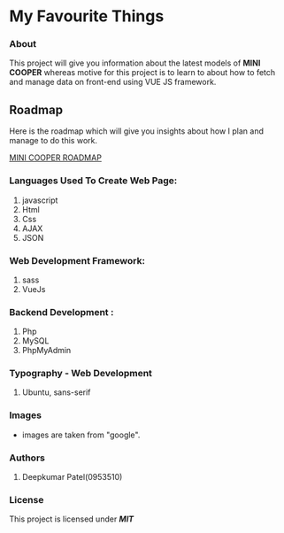 # My Favourite Things

### About

This project will give you information about the latest models of **MINI COOPER** whereas motive for this project is to learn to about how to fetch and manage data on front-end using VUE JS framework.

## Roadmap

Here is the roadmap which will give you insights about how I plan and manage to do this work.

[MINI COOPER ROADMAP](https://docs.google.com/document/d/128SXPBjaKsmRY04dmbEUtVCtU9Wc3PxhzESklH2H1Rs/edit?usp=sharing)

### Languages Used To Create Web Page:

1. javascript 
2. Html
3. Css
4. AJAX
5. JSON

### Web Development Framework:

1. sass 
2. VueJs

### Backend Development :

1. Php
2. MySQL
3. PhpMyAdmin

### Typography - Web Development

1. Ubuntu, sans-serif

### Images

- images are taken from "google".


### Authors

1. Deepkumar Patel(0953510)

### License

This project is licensed under ***MIT***
